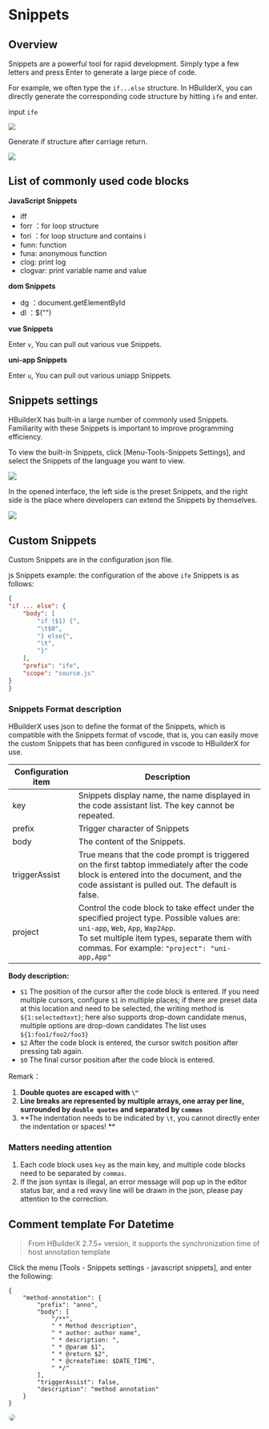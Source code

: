 # Snippets

## Overview

Snippets are a powerful tool for rapid development. Simply type a few letters and press Enter to generate a large piece of code.

For example, we often type the `if...else` structure. In HBuilderX, you can directly generate the corresponding code structure by hitting `ife` and enter.

input `ife`

<img src="/static/snapshots/tutorial/snippets_3.png" style="zoom: 90%;" />

Generate if structure after carriage return.

<img src="/static/snapshots/tutorial/snippets_4.png" style="zoom: 90%;" />

## List of commonly used code blocks

**JavaScript Snippets**

- iff
- forr ：for loop structure
- fori ：for loop structure and contains i
- funn: function
- funa: anonymous function
- clog: print log
- clogvar: print variable name and value

**dom Snippets**

- dg ：document.getElementById
- dl ：$("")

**vue Snippets**

Enter `v`, You can pull out various vue Snippets.

**uni-app Snippets**

Enter `u`, You can pull out various uniapp Snippets.

## Snippets settings

HBuilderX has built-in a large number of commonly used Snippets. Familiarity with these Snippets is important to improve programming efficiency.

To view the built-in Snippets, click [Menu-Tools-Snippets Settings], and select the Snippets of the language you want to view.

<img src="/static/snapshots/tutorial/menu_tool/menu_snippets_en.png" class="hd-img" />

In the opened interface, the left side is the preset Snippets, and the right side is the place where developers can extend the Snippets by themselves.

<img src="/static/snapshots/tutorial/menu_tool/snippets_custom_en.png" class="hd-img" />


## Custom Snippets

Custom Snippets are in the configuration json file.

js Snippets example: the configuration of the above `ife` Snippets is as follows:

```json
{
"if ... else": {
	"body": [
		"if ($1) {",
		"\t$0",
		"} else{",
		"\t",
		"}"
	],
	"prefix": "ife",
	"scope": "source.js"
}
}
```  
    
### Snippets Format description

HBuilderX uses json to define the format of the Snippets, which is compatible with the Snippets format of vscode, that is, you can easily move the custom Snippets that has been configured in vscode to HBuilderX for use.


|Configuration item	|Description																																													|
|--									|--																																																		|
|key								|Snippets display name, the name displayed in the code assistant list. The key cannot be repeated.|
|prefix							|Trigger character of Snippets																								|
|body								|The content of the Snippets.																																					|
|triggerAssist			|True means that the code prompt is triggered on the first tabtop immediately after the code block is entered into the document, and the code assistant is pulled out. The default is false.	|
|project		|Control the code block to take effect under the specified project type. Possible values are: `uni-app`, `Web`, `App`, `Wap2App`.<br/>To set multiple item types, separate them with commas. For example: `"project": "uni-app,App"`	|

**Body description:**

- `$1` The position of the cursor after the code block is entered. If you need multiple cursors, configure `$1` in multiple places; if there are preset data at this location and need to be selected, the writing method is `${1:selectedtext}`; here also supports drop-down candidate menus, multiple options are drop-down candidates The list uses `${1:foo1/foo2/foo3}`
- `$2` After the code block is entered, the cursor switch position after pressing tab again.
- `$0` The final cursor position after the code block is entered.

Remark：
1. **Double quotes are escaped with `\"`**
2. **Line breaks are represented by multiple arrays, one array per line, surrounded by `double quotes` and separated by `commas`**
3. **The indentation needs to be indicated by `\t`, you cannot directly enter the indentation or spaces! **


### Matters needing attention
  
1. Each code block uses `key` as the main key, and multiple code blocks need to be separated by `commas`.
2. If the json syntax is illegal, an error message will pop up in the editor status bar, and a red wavy line will be drawn in the json, please pay attention to the correction.

## Comment template For Datetime

> From HBuilderX 2.7.5+ version, it supports the synchronization time of host annotation template

Click the menu [Tools - Snippets settings - javascript snippets], and enter the following:

```
{  
    "method-annotation": {  
        "prefix": "anno",  
        "body": [  
            "/**",  
            " * Method description",  
            " * author: author name",  
            " * description: ",  
            " * @param $1",  
            " * @return $2",  
            " * @createTime: $DATE_TIME",  
            " */"  
        ],  
        "triggerAssist": false,  
        "description": "method annotation"  
    }  
} 
```

<img src="/static/snapshots/tutorial/Snippets_time.gif" style="zoom: 80%; border: 1px solid #eee;border-radius: 10px;" />